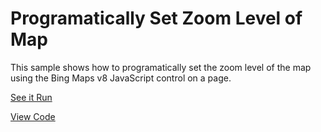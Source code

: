 # Programatically Set Zoom Level of Map

This sample shows how to programatically set the zoom level of the map using the Bing Maps v8 JavaScript control on a page.


[See it Run](http://crpietschmann.github.io/bingmaps-v8-quickstart-samples/201-set-zoom/)

[View Code](index.htm)